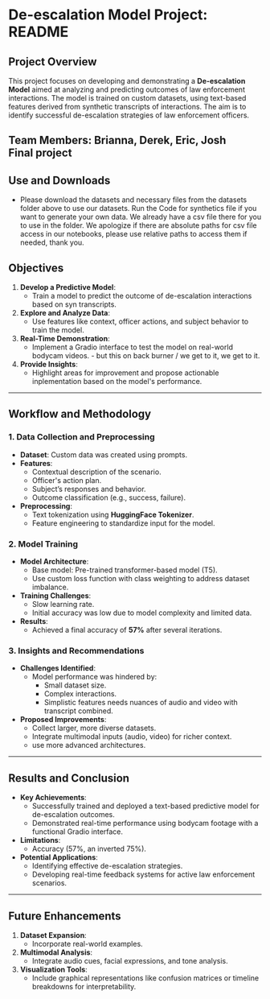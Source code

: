 # De-escalation Model Project: README

## Project Overview

This project focuses on developing and demonstrating a **De-escalation Model** aimed at analyzing and predicting outcomes of law enforcement interactions. The model is trained on custom datasets, using text-based features derived from synthetic transcripts of interactions. The aim is to identify successful de-escalation strategies of law enforcement officers.

**Team Members**: Brianna, Derek, Eric, Josh  
**Final project**
---

## Use and Downloads
- Please download the datasets and necessary files from the datasets folder above to use our datasets. Run the Code for synthetics file if you want to generate your own data. We already have a csv file there for you to use in the folder.  We apologize if there are absolute paths for csv file access in our notebooks, please use relative paths to access them if needed, thank you.


## Objectives

1. **Develop a Predictive Model**:
   - Train a model to predict the outcome of de-escalation interactions based on syn transcripts.
2. **Explore and Analyze Data**:
   - Use features like context, officer actions, and subject behavior to train the model.
3. **Real-Time Demonstration**:
   - Implement a Gradio interface to test the model on real-world bodycam videos. - but this on back burner / we get to it, we get to it. 
4. **Provide Insights**:
   - Highlight areas for improvement and propose actionable inplementation based on the model's performance.

---

## Workflow and Methodology

### 1. **Data Collection and Preprocessing**
   - **Dataset**: Custom data was created using prompts.
   - **Features**:
     - Contextual description of the scenario.
     - Officer's action plan.
     - Subject’s responses and behavior.
     - Outcome classification (e.g., success, failure).
   - **Preprocessing**:
     - Text tokenization using **HuggingFace Tokenizer**.
     - Feature engineering to standardize input for the model.

### 2. **Model Training**
   - **Model Architecture**:
     - Base model: Pre-trained transformer-based model (T5).
     - Use custom loss function with class weighting to address dataset imbalance.
   - **Training Challenges**:
     - Slow learning rate.
     - Initial accuracy was low due to model complexity and limited data.
   - **Results**:
     - Achieved a final accuracy of **57%** after several iterations.

### 3. **Insights and Recommendations**
   - **Challenges Identified**:
     - Model performance was hindered by:
       - Small dataset size.
       - Complex interactions.
       - Simplistic features needs nuances of audio and video with transcript combined.
   - **Proposed Improvements**:
     - Collect larger, more diverse datasets.
     - Integrate multimodal inputs (audio, video) for richer context.
     - use more advanced architectures.

---

## Results and Conclusion

- **Key Achievements**:
  - Successfully trained and deployed a text-based predictive model for de-escalation outcomes.
  - Demonstrated real-time performance using bodycam footage with a functional Gradio interface.
- **Limitations**:
  - Accuracy (57%, an inverted 75%). 
- **Potential Applications**:
  - Identifying effective de-escalation strategies.
  - Developing real-time feedback systems for active law enforcement scenarios.

---

## Future Enhancements

1. **Dataset Expansion**:
   - Incorporate real-world examples.
2. **Multimodal Analysis**:
   - Integrate audio cues, facial expressions, and tone analysis.
3. **Visualization Tools**:
   - Include graphical representations like confusion matrices or timeline breakdowns for interpretability.

